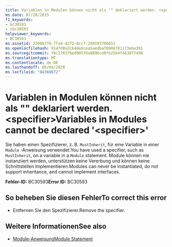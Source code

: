 ```yaml
---
title: Variablen in Modulen können nicht als "" deklariert werden. <specifier>
ms.date: 07/20/2015
f1_keywords:
- bc30593
- vbc30593
helpviewer_keywords:
- BC30593
ms.assetid: 2500b776-7fa4-4272-8cc7-204593706651
ms.openlocfilehash: 914fd8a2c64de6cea5aedbaf0908781173ebe391
ms.sourcegitcommit: f8c270376ed905f6a8896ce0fe25b4f4b38ff498
ms.translationtype: MT
ms.contentlocale: de-DE
ms.lasthandoff: 06/04/2020
ms.locfileid: "84369672"
---
```

# <a name="variables-in-modules-cannot-be-declared-specifier"></a><span data-ttu-id="ec889-102">Variablen in Modulen können nicht als "" deklariert werden. \<specifier></span><span class="sxs-lookup"><span data-stu-id="ec889-102">Variables in Modules cannot be declared '\<specifier>'</span></span>
<span data-ttu-id="ec889-103">Sie haben einen Spezifizierer, z. B. `MustInherit`, für eine Variable in einer `Module` -Anweisung verwendet.</span><span class="sxs-lookup"><span data-stu-id="ec889-103">You have used a specifier, such as `MustInherit`, on a variable in a `Module` statement.</span></span> <span data-ttu-id="ec889-104">Module können nie instanziiert werden, unterstützen keine Vererbung und können keine Schnittstellen implementieren.</span><span class="sxs-lookup"><span data-stu-id="ec889-104">Modules can never be instantiated, do not support inheritance, and cannot implement interfaces.</span></span>  
  
 <span data-ttu-id="ec889-105">**Fehler-ID:** BC30593</span><span class="sxs-lookup"><span data-stu-id="ec889-105">**Error ID:** BC30593</span></span>  
  
## <a name="to-correct-this-error"></a><span data-ttu-id="ec889-106">So beheben Sie diesen Fehler</span><span class="sxs-lookup"><span data-stu-id="ec889-106">To correct this error</span></span>  
  
- <span data-ttu-id="ec889-107">Entfernen Sie den Spezifizierer.</span><span class="sxs-lookup"><span data-stu-id="ec889-107">Remove the specifier.</span></span>  
  
## <a name="see-also"></a><span data-ttu-id="ec889-108">Weitere Informationen</span><span class="sxs-lookup"><span data-stu-id="ec889-108">See also</span></span>

- [<span data-ttu-id="ec889-109">Module-Anweisung</span><span class="sxs-lookup"><span data-stu-id="ec889-109">Module Statement</span></span>](../language-reference/statements/module-statement.md)
